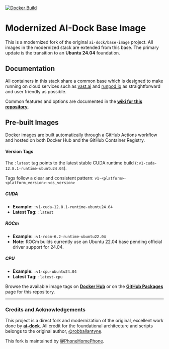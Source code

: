 [![Docker Build](https://github.com/PhoneHomePhone/base-image/actions/workflows/docker-build.yml/badge.svg)](https://github.com/PhoneHomePhone/base-image/actions/workflows/docker-build.yml)

# Modernized AI-Dock Base Image

This is a modernized fork of the original `ai-dock/base-image` project. All images in the modernized stack are extended from this base. The primary update is the transition to an **Ubuntu 24.04** foundation.

## Documentation

All containers in this stack share a common base which is designed to make running on cloud services such as [vast.ai](https://link.ai-dock.org/vast.ai) and [runpod.io](https://link.ai-dock.org/runpod.io) as straightforward and user friendly as possible.

Common features and options are documented in the **[wiki for this repository](https://github.com/PhoneHomePhone/base-image/wiki)**.

## Pre-built Images

Docker images are built automatically through a GitHub Actions workflow and hosted on both Docker Hub and the GitHub Container Registry.

#### Version Tags

The `:latest` tag points to the latest stable CUDA runtime build (`:v1-cuda-12.8.1-runtime-ubuntu24.04`).

Tags follow a clear and consistent pattern:
`v1-<platform>-<platform_version>-<os_version>`

##### _CUDA_
*   **Example:** `:v1-cuda-12.8.1-runtime-ubuntu24.04`
*   **Latest Tag:** `:latest`

##### _ROCm_
*   **Example:** `:v1-rocm-6.2-runtime-ubuntu22.04`
*   **Note:** ROCm builds currently use an Ubuntu 22.04 base pending official driver support for 24.04.

##### _CPU_
*   **Example:** `:v1-cpu-ubuntu24.04`
*   **Latest Tag:** `:latest-cpu`

Browse the available image tags on **[Docker Hub](https://hub.docker.com/r/phonehomephone/base-image/tags)** or on the **[GitHub Packages](https://github.com/PhoneHomePhone/base-image/pkgs/container/base-image)** page for this repository.

---

### Credits and Acknowledgements

This project is a direct fork and modernization of the original, excellent work done by **[ai-dock](https://github.com/ai-dock)**. All credit for the foundational architecture and scripts belongs to the original author, [@robballantyne](https://github.com/robballantyne).

This fork is maintained by [@PhoneHomePhone](https://github.com/PhoneHomePhone).
